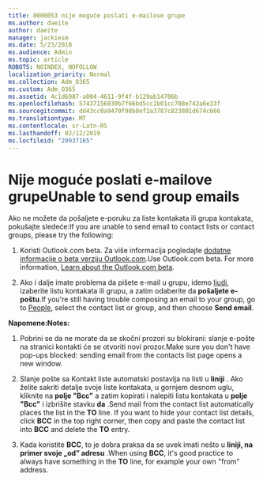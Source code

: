 ```yaml
---
title: 8000053 nije moguće poslati e-mailove grupe
ms.author: daeite
author: daeite
manager: jackiesm
ms.date: 5/23/2018
ms.audience: Admin
ms.topic: article
ROBOTS: NOINDEX, NOFOLLOW
localization_priority: Normal
ms.collection: Adm_O365
ms.custom: Adm_O365
ms.assetid: 4c1d6987-a004-4611-9f4f-b129ab14706b
ms.openlocfilehash: 57437156030b7f66bd5cc1b01cc708e742a6e33f
ms.sourcegitcommit: dd43cc0a9470f98b8ef2a3787c823801d674c666
ms.translationtype: MT
ms.contentlocale: sr-Latn-RS
ms.lasthandoff: 02/12/2019
ms.locfileid: "29937165"
---
```

# <a name="unable-to-send-group-emails"></a><span data-ttu-id="9a83e-102">Nije moguće poslati e-mailove grupe</span><span class="sxs-lookup"><span data-stu-id="9a83e-102">Unable to send group emails</span></span>

<span data-ttu-id="9a83e-103">Ako ne možete da pošaljete e-poruku za liste kontakata ili grupa kontakata, pokušajte sledeće:</span><span class="sxs-lookup"><span data-stu-id="9a83e-103">If you are unable to send email to contact lists or contact groups, please try the following:</span></span>
  
1. <span data-ttu-id="9a83e-p101">Koristi Outlook.com beta. Za više informacija pogledajte [dodatne informacije o beta verziju Outlook.com](https://support.office.com/article/e2261c7f-d413-4084-8f22-21282f42d8cf).</span><span class="sxs-lookup"><span data-stu-id="9a83e-p101">Use Outlook.com beta. For more information, [Learn about the Outlook.com beta](https://support.office.com/article/e2261c7f-d413-4084-8f22-21282f42d8cf).</span></span>
    
2. <span data-ttu-id="9a83e-106">Ako i dalje imate problema da pišete e-mail u grupu, idemo [ljudi](https://outlook.live.com/people/), izaberite listu kontakata ili grupu, a zatim odaberite da **pošaljete e-poštu**.</span><span class="sxs-lookup"><span data-stu-id="9a83e-106">If you're still having trouble composing an email to your group, go to [People](https://outlook.live.com/people/), select the contact list or group, and then choose **Send email**.</span></span>
    
 <span data-ttu-id="9a83e-107">**Napomene:**</span><span class="sxs-lookup"><span data-stu-id="9a83e-107">**Notes:**</span></span>
  
1. <span data-ttu-id="9a83e-108">Pobrini se da ne morate da se skočni prozori su blokirani: slanje e-pošte na stranici kontakti će se otvoriti novi prozor.</span><span class="sxs-lookup"><span data-stu-id="9a83e-108">Make sure you don't have pop-ups blocked: sending email from the contacts list page opens a new window.</span></span>
    
2. <span data-ttu-id="9a83e-p102">Slanje pošte sa Kontakt liste automatski postavlja na listi u **liniji** . Ako želite sakriti detalje svoje liste kontakata, u gornjem desnom uglu, kliknite na **polje "Bcc"** a zatim kopirati i nalepiti listu kontakata u **polje "Bcc"** i izbrišite stavku **da** .</span><span class="sxs-lookup"><span data-stu-id="9a83e-p102">Send mail from the contact list automatically places the list in the **TO** line. If you want to hide your contact list details, click **BCC** in the top right corner, then copy and paste the contact list into **BCC** and delete the **TO** entry.</span></span> 
    
3. <span data-ttu-id="9a83e-111">Kada koristite **BCC**, to je dobra praksa da se uvek imati nešto u **liniji, na primer svoje „od” adresu** .</span><span class="sxs-lookup"><span data-stu-id="9a83e-111">When using **BCC**, it's good practice to always have something in the **TO** line, for example your own "from" address.</span></span> 
    

